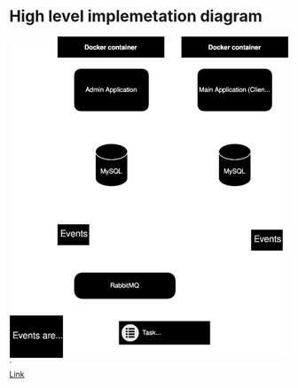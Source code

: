 # High level implemetation diagram

<img src="./MicroService_highlevel_diagram.drawio.svg">`
<br>
[Link](https://github.com/rajuljha/draw.io/blob/main/MicroService_highlevel_diagram.drawio.svg)
